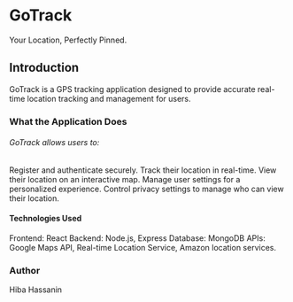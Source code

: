 # GoTrack
Your Location, Perfectly Pinned.

## Introduction
GoTrack is a GPS tracking application designed to provide accurate real-time location tracking and management for users.

### What the Application Does
###### GoTrack allows users to:

Register and authenticate securely.
Track their location in real-time.
View their location on an interactive map.
Manage user settings for a personalized experience.
Control privacy settings to manage who can view their location.

#### Technologies Used
Frontend: React
Backend: Node.js, Express
Database: MongoDB
APIs: Google Maps API, Real-time Location Service, Amazon location services.

### Author
Hiba Hassanin

